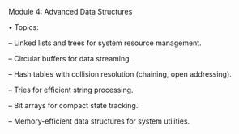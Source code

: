 Module 4: Advanced Data Structures

• Topics:

– Linked lists and trees for system resource management.

– Circular buffers for data streaming.

– Hash tables with collision resolution (chaining, open addressing).

– Tries for efficient string processing.

– Bit arrays for compact state tracking.

– Memory-efficient data structures for system utilities.